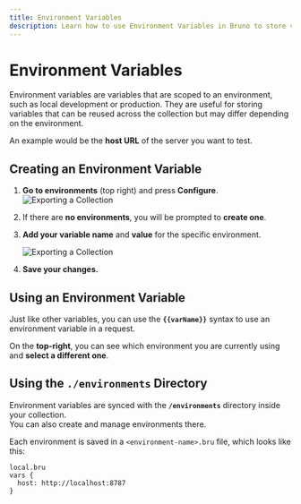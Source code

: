 ```yaml
---
title: Environment Variables
description: Learn how to use Environment Variables in Bruno to store values specific to different environments such as development and production.
---
```


# Environment Variables

Environment variables are variables that are scoped to an environment, such as local development or production. They are useful for storing variables that can be reused across the collection but may differ depending on the environment.

An example would be the **host URL** of the server you want to test.

## Creating an Environment Variable

1. **Go to environments** (top right) and press **Configure**.  
   ![Exporting a Collection](/img/image3.png)

2. If there are **no environments**, you will be prompted to **create one**.

3. **Add your variable name** and **value** for the specific environment.
   <!-- ![Environment Variables Menu](../assets/env-menu.png)   -->

   ![Exporting a Collection](/img/image3.png)

4. **Save your changes.**

## Using an Environment Variable

Just like other variables, you can use the **`{{varName}}`** syntax to use an environment variable in a request.

On the **top-right**, you can see which environment you are currently using and **select a different one**.

## Using the `./environments` Directory

Environment variables are synced with the **`/environments`** directory inside your collection.  
You can also create and manage environments there.

Each environment is saved in a `<environment-name>.bru` file, which looks like this:

```bru
local.bru
vars {
  host: http://localhost:8787
}
```
